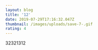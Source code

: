 ```yaml
---
layout: blog
title: '12'
date: 2019-07-29T17:16:32.047Z
thumbnail: /images/uploads/save-7-.gif
rating: 4
---
```

32321312
